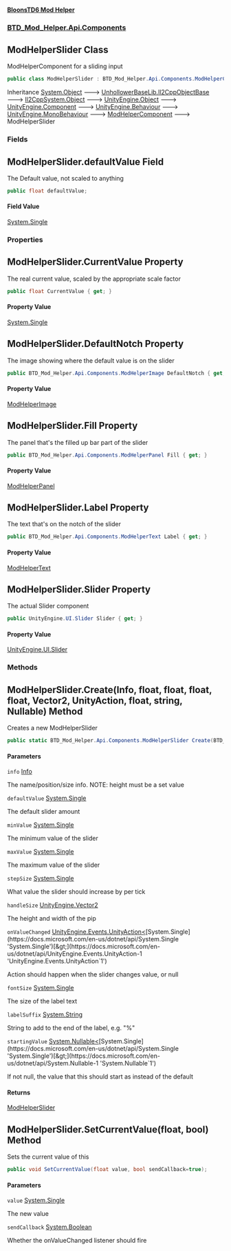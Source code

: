 #### [BloonsTD6 Mod Helper](README.md 'README')
### [BTD_Mod_Helper.Api.Components](README.md#BTD_Mod_Helper.Api.Components 'BTD_Mod_Helper.Api.Components')

## ModHelperSlider Class

ModHelperComponent for a sliding input

```csharp
public class ModHelperSlider : BTD_Mod_Helper.Api.Components.ModHelperComponent
```

Inheritance [System.Object](https://docs.microsoft.com/en-us/dotnet/api/System.Object 'System.Object') &#129106; [UnhollowerBaseLib.Il2CppObjectBase](https://docs.microsoft.com/en-us/dotnet/api/UnhollowerBaseLib.Il2CppObjectBase 'UnhollowerBaseLib.Il2CppObjectBase') &#129106; [Il2CppSystem.Object](https://docs.microsoft.com/en-us/dotnet/api/Il2CppSystem.Object 'Il2CppSystem.Object') &#129106; [UnityEngine.Object](https://docs.microsoft.com/en-us/dotnet/api/UnityEngine.Object 'UnityEngine.Object') &#129106; [UnityEngine.Component](https://docs.microsoft.com/en-us/dotnet/api/UnityEngine.Component 'UnityEngine.Component') &#129106; [UnityEngine.Behaviour](https://docs.microsoft.com/en-us/dotnet/api/UnityEngine.Behaviour 'UnityEngine.Behaviour') &#129106; [UnityEngine.MonoBehaviour](https://docs.microsoft.com/en-us/dotnet/api/UnityEngine.MonoBehaviour 'UnityEngine.MonoBehaviour') &#129106; [ModHelperComponent](BTD_Mod_Helper.Api.Components.ModHelperComponent.md 'BTD_Mod_Helper.Api.Components.ModHelperComponent') &#129106; ModHelperSlider
### Fields

<a name='BTD_Mod_Helper.Api.Components.ModHelperSlider.defaultValue'></a>

## ModHelperSlider.defaultValue Field

The Default value, not scaled to anything

```csharp
public float defaultValue;
```

#### Field Value
[System.Single](https://docs.microsoft.com/en-us/dotnet/api/System.Single 'System.Single')
### Properties

<a name='BTD_Mod_Helper.Api.Components.ModHelperSlider.CurrentValue'></a>

## ModHelperSlider.CurrentValue Property

The real current value, scaled by the appropriate scale factor

```csharp
public float CurrentValue { get; }
```

#### Property Value
[System.Single](https://docs.microsoft.com/en-us/dotnet/api/System.Single 'System.Single')

<a name='BTD_Mod_Helper.Api.Components.ModHelperSlider.DefaultNotch'></a>

## ModHelperSlider.DefaultNotch Property

The image showing where the default value is on the slider

```csharp
public BTD_Mod_Helper.Api.Components.ModHelperImage DefaultNotch { get; }
```

#### Property Value
[ModHelperImage](BTD_Mod_Helper.Api.Components.ModHelperImage.md 'BTD_Mod_Helper.Api.Components.ModHelperImage')

<a name='BTD_Mod_Helper.Api.Components.ModHelperSlider.Fill'></a>

## ModHelperSlider.Fill Property

The panel that's the filled up bar part of the slider

```csharp
public BTD_Mod_Helper.Api.Components.ModHelperPanel Fill { get; }
```

#### Property Value
[ModHelperPanel](BTD_Mod_Helper.Api.Components.ModHelperPanel.md 'BTD_Mod_Helper.Api.Components.ModHelperPanel')

<a name='BTD_Mod_Helper.Api.Components.ModHelperSlider.Label'></a>

## ModHelperSlider.Label Property

The text that's on the notch of the slider

```csharp
public BTD_Mod_Helper.Api.Components.ModHelperText Label { get; }
```

#### Property Value
[ModHelperText](BTD_Mod_Helper.Api.Components.ModHelperText.md 'BTD_Mod_Helper.Api.Components.ModHelperText')

<a name='BTD_Mod_Helper.Api.Components.ModHelperSlider.Slider'></a>

## ModHelperSlider.Slider Property

The actual Slider component

```csharp
public UnityEngine.UI.Slider Slider { get; }
```

#### Property Value
[UnityEngine.UI.Slider](https://docs.microsoft.com/en-us/dotnet/api/UnityEngine.UI.Slider 'UnityEngine.UI.Slider')
### Methods

<a name='BTD_Mod_Helper.Api.Components.ModHelperSlider.Create(BTD_Mod_Helper.Api.Components.Info,float,float,float,float,UnityEngine.Vector2,UnityEngine.Events.UnityAction_float_,float,string,System.Nullable_float_)'></a>

## ModHelperSlider.Create(Info, float, float, float, float, Vector2, UnityAction<float>, float, string, Nullable<float>) Method

Creates a new ModHelperSlider

```csharp
public static BTD_Mod_Helper.Api.Components.ModHelperSlider Create(BTD_Mod_Helper.Api.Components.Info info, float defaultValue, float minValue, float maxValue, float stepSize, UnityEngine.Vector2 handleSize, UnityEngine.Events.UnityAction<float> onValueChanged=null, float fontSize=42f, string labelSuffix="", System.Nullable<float> startingValue=null);
```
#### Parameters

<a name='BTD_Mod_Helper.Api.Components.ModHelperSlider.Create(BTD_Mod_Helper.Api.Components.Info,float,float,float,float,UnityEngine.Vector2,UnityEngine.Events.UnityAction_float_,float,string,System.Nullable_float_).info'></a>

`info` [Info](BTD_Mod_Helper.Api.Components.Info.md 'BTD_Mod_Helper.Api.Components.Info')

The name/position/size info. NOTE: height must be a set value

<a name='BTD_Mod_Helper.Api.Components.ModHelperSlider.Create(BTD_Mod_Helper.Api.Components.Info,float,float,float,float,UnityEngine.Vector2,UnityEngine.Events.UnityAction_float_,float,string,System.Nullable_float_).defaultValue'></a>

`defaultValue` [System.Single](https://docs.microsoft.com/en-us/dotnet/api/System.Single 'System.Single')

The default slider amount

<a name='BTD_Mod_Helper.Api.Components.ModHelperSlider.Create(BTD_Mod_Helper.Api.Components.Info,float,float,float,float,UnityEngine.Vector2,UnityEngine.Events.UnityAction_float_,float,string,System.Nullable_float_).minValue'></a>

`minValue` [System.Single](https://docs.microsoft.com/en-us/dotnet/api/System.Single 'System.Single')

The minimum value of the slider

<a name='BTD_Mod_Helper.Api.Components.ModHelperSlider.Create(BTD_Mod_Helper.Api.Components.Info,float,float,float,float,UnityEngine.Vector2,UnityEngine.Events.UnityAction_float_,float,string,System.Nullable_float_).maxValue'></a>

`maxValue` [System.Single](https://docs.microsoft.com/en-us/dotnet/api/System.Single 'System.Single')

The maximum value of the slider

<a name='BTD_Mod_Helper.Api.Components.ModHelperSlider.Create(BTD_Mod_Helper.Api.Components.Info,float,float,float,float,UnityEngine.Vector2,UnityEngine.Events.UnityAction_float_,float,string,System.Nullable_float_).stepSize'></a>

`stepSize` [System.Single](https://docs.microsoft.com/en-us/dotnet/api/System.Single 'System.Single')

What value the slider should increase by per tick

<a name='BTD_Mod_Helper.Api.Components.ModHelperSlider.Create(BTD_Mod_Helper.Api.Components.Info,float,float,float,float,UnityEngine.Vector2,UnityEngine.Events.UnityAction_float_,float,string,System.Nullable_float_).handleSize'></a>

`handleSize` [UnityEngine.Vector2](https://docs.microsoft.com/en-us/dotnet/api/UnityEngine.Vector2 'UnityEngine.Vector2')

The height and width of the pip

<a name='BTD_Mod_Helper.Api.Components.ModHelperSlider.Create(BTD_Mod_Helper.Api.Components.Info,float,float,float,float,UnityEngine.Vector2,UnityEngine.Events.UnityAction_float_,float,string,System.Nullable_float_).onValueChanged'></a>

`onValueChanged` [UnityEngine.Events.UnityAction&lt;](https://docs.microsoft.com/en-us/dotnet/api/UnityEngine.Events.UnityAction-1 'UnityEngine.Events.UnityAction`1')[System.Single](https://docs.microsoft.com/en-us/dotnet/api/System.Single 'System.Single')[&gt;](https://docs.microsoft.com/en-us/dotnet/api/UnityEngine.Events.UnityAction-1 'UnityEngine.Events.UnityAction`1')

Action should happen when the slider changes value, or null

<a name='BTD_Mod_Helper.Api.Components.ModHelperSlider.Create(BTD_Mod_Helper.Api.Components.Info,float,float,float,float,UnityEngine.Vector2,UnityEngine.Events.UnityAction_float_,float,string,System.Nullable_float_).fontSize'></a>

`fontSize` [System.Single](https://docs.microsoft.com/en-us/dotnet/api/System.Single 'System.Single')

The size of the label text

<a name='BTD_Mod_Helper.Api.Components.ModHelperSlider.Create(BTD_Mod_Helper.Api.Components.Info,float,float,float,float,UnityEngine.Vector2,UnityEngine.Events.UnityAction_float_,float,string,System.Nullable_float_).labelSuffix'></a>

`labelSuffix` [System.String](https://docs.microsoft.com/en-us/dotnet/api/System.String 'System.String')

String to add to the end of the label, e.g. "%"

<a name='BTD_Mod_Helper.Api.Components.ModHelperSlider.Create(BTD_Mod_Helper.Api.Components.Info,float,float,float,float,UnityEngine.Vector2,UnityEngine.Events.UnityAction_float_,float,string,System.Nullable_float_).startingValue'></a>

`startingValue` [System.Nullable&lt;](https://docs.microsoft.com/en-us/dotnet/api/System.Nullable-1 'System.Nullable`1')[System.Single](https://docs.microsoft.com/en-us/dotnet/api/System.Single 'System.Single')[&gt;](https://docs.microsoft.com/en-us/dotnet/api/System.Nullable-1 'System.Nullable`1')

If not null, the value that this should start as instead of the default

#### Returns
[ModHelperSlider](BTD_Mod_Helper.Api.Components.ModHelperSlider.md 'BTD_Mod_Helper.Api.Components.ModHelperSlider')

<a name='BTD_Mod_Helper.Api.Components.ModHelperSlider.SetCurrentValue(float,bool)'></a>

## ModHelperSlider.SetCurrentValue(float, bool) Method

Sets the current value of this

```csharp
public void SetCurrentValue(float value, bool sendCallback=true);
```
#### Parameters

<a name='BTD_Mod_Helper.Api.Components.ModHelperSlider.SetCurrentValue(float,bool).value'></a>

`value` [System.Single](https://docs.microsoft.com/en-us/dotnet/api/System.Single 'System.Single')

The new value

<a name='BTD_Mod_Helper.Api.Components.ModHelperSlider.SetCurrentValue(float,bool).sendCallback'></a>

`sendCallback` [System.Boolean](https://docs.microsoft.com/en-us/dotnet/api/System.Boolean 'System.Boolean')

Whether the onValueChanged listener should fire